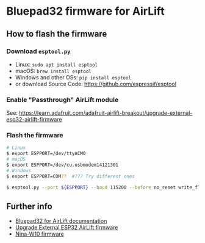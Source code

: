 # Bluepad32 firmware for AirLift

## How to flash the firmware

### Download `esptool.py`

- Linux: `sudo apt install esptool`
- macOS: `brew install esptool`
- Windows and other OSs: `pip install esptool`
- or download Source Code: https://github.com/espressif/esptool

### Enable "Passthrough" AirLift module

See: https://learn.adafruit.com/adafruit-airlift-breakout/upgrade-external-esp32-airlift-firmware

### Flash the firmware

```sh
# Linux
$ export ESPPORT=/dev/ttyACM0
# macOS
$ export ESPPORT=/dev/cu.usbmodem14121301
# Windows
$ export ESPPORT=COM??  #??? Try different ones

$ esptool.py --port ${ESPPORT} --baud 115200 --before no_reset write_flash 0x0000 bluepad32-airlift-full.bin
```

## Further info

- [Bluepad32 for AirLift documentation][bluepad32-airlift]
- [Upgrade External ESP32 AirLift firmware][adafruit-esp32]
- [Nina-W10 firmware][nina-fw]

[bluepad32-airlift]: https://gitlab.com/ricardoquesada/bluepad32/blob/master/docs/plat_airlift.md
[adafruit-esp32]: https://learn.adafruit.com/adafruit-airlift-breakout/upgrade-external-esp32-airlift-firmware
[nina-fw]: https://github.com/adafruit/nina-fw
